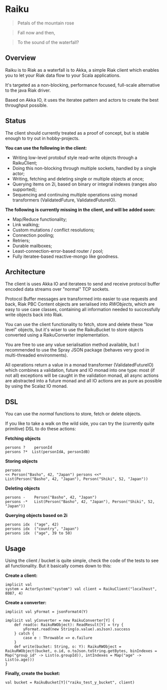 # Raiku

>Petals of the mountain rose

> Fall now and then,

>To the sound of the waterfall?


## Overview

Raiku is to Riak as a waterfall is to Akka, a simple Riak client which enables you to let your Riak data flow to your Scala applications.

It's targeted as a non-blocking, performance focused, full-scale alternative to the java Riak driver. 

Based on Akka IO, it uses the iteratee pattern and actors to create the best throughput possible.

## Status

The client should currently treated as a proof of concept, but is stable enough to try out in hobby-projects.

**You can use the following in the client:**

*  Writing low-level protobuf style read-write objects through a RaikuClient;
* Doing this non-blocking through multiple sockets, handled by a single actor;
* Writing, fetching and deleting single or multiple objects at once;
* Querying items on 2i, based on binary or integral indexes (ranges also supported);
* Sequencing and continuing multiple operations using monad transformers (ValidatedFuture, ValidatedFutureIO).

**The following is currently missing in the client, and will be added soon:**

* Map/Reduce functionality;
* Link walking;
* Custom mutations / conflict resolutions;
* Connection pooling;
* Retriers;
* Durable mailboxes;
* Least-connection-error-based router / pool;
* Fully iteratee-based reactive-mongo like goodness.

## Architecture

The client is uses Akka IO and iteratees to send and receive protocol buffer encoded data streams over "normal" TCP sockets.

Protocol Buffer messages are transformed into easier to use requests and back, Riak PBC Content objects are serialised into *RWObjects*, which are easy to use case classes, containing all information needed to successfully write objects back into Riak.

You can use the client functionality to fetch, store and delete these "low level" objects, but it's wiser to use the RaikuBucket to store objects converted using a RaikuConverter implementation. 

You are free to use any value serialisation method available, but I recommended to use the Spray JSON package (behaves very good in multi-threaded environments).

All operations return a value in a monad transformer (ValidatedFutureIO) which combines a validation, future and IO monad into one type: most (if not all) exceptions will be caught in the validation monad, all async actions are abstracted into a future monad and all IO actions are as pure as possible by using the Scalaz IO monad.

## DSL
You can use the *normal* functions to store, fetch or delete objects. 

If you like to take a walk on the wild side, you can try the (currently quite primitive) DSL to do these actions:

**Fetching objects**
<pre><code>persons ? 	personId
persons ?* 	List(personIdA, personIdB)
</code></pre>

**Storing objects**
<notextile><pre><code>persons <<	Person("Basho", 42, "Japan")
persons <<*  List(Person("Basho", 42, "Japan"), Person("Shiki", 52, "Japan"))
</code></pre></notextile>

**Deleting objects**
<pre><code>persons - 	Person("Basho", 42, "Japan")
persons -* 	 List(Person("Basho", 42, "Japan"), Person("Shiki", 52, "Japan"))
</code></pre>

**Querying objects based on 2i**
<pre><code>persons idx 	("age", 42)
persons idx	 ("country", "Japan")
persons idx	 ("age", 39 to 50)
</code></pre>

## Usage
Using the client / bucket is quite simple, check the code of the tests to see all functionality. But it basically comes down to this:

**Create a client:**
<notextile><pre><code>implicit val system = ActorSystem("system")
val client = RaikuClient("localhost", 8087, 4)
</code></pre></notextile>

**Create a converter:**
<pre><code>implicit val yFormat = jsonFormat4(Y)

implicit val yConverter = new RaikuConverter[Y] {
	def read(o: RaikuRWObject): ReadResult[Y] = try {
		yFormat.read(new String(o.value).asJson).success
	} catch {
		case e : Throwable => e.failure
	}
	def write(bucket: String, o: Y): RaikuRWObject = RaikuRWObject(bucket, o.id, o.toJson.toString.getBytes, binIndexes = Map("group_id" -> List(o.groupId)), intIndexes = Map("age" -> List(o.age)))
}
</code></pre>

**Finally, create the bucket:**
<pre><code>val bucket = RaikuBucket[Y]("raiku_test_y_bucket", client)
</code></pre>
